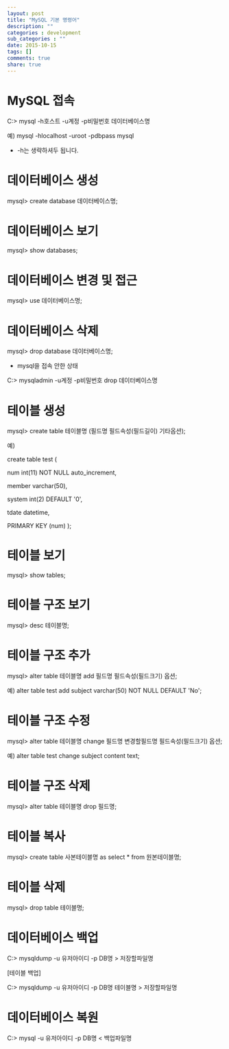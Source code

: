 ```yaml
---
layout: post
title: "MySQL 기본 명령어"
description: ""
categories : development
sub_categories : ""
date: 2015-10-15
tags: []
comments: true
share: true
---
```


# MySQL 접속

C:\> mysql -h호스트 -u계정 -p비밀번호 데이터베이스명

  

예) mysql -hlocalhost -uroot -pdbpass mysql

* -h는 생략하셔두 됩니다.

  

# 데이터베이스 생성

mysql> create database 데이터베이스명;

  

# 데이터베이스 보기

mysql> show databases;

  

# 데이터베이스 변경 및 접근

mysql> use 데이터베이스명;

  

# 데이터베이스 삭제

mysql> drop database 데이터베이스명;

  

* mysql을 접속 안한 상태

C:\> mysqladmin -u계정 -p비밀번호 drop 데이터베이스명

  

# 테이블 생성

mysql> create table 테이블명 (필드명 필드속성(필드길이) 기타옵션);

  

예)

create table test (

num int(11) NOT NULL auto_increment,

member varchar(50),

system int(2) DEFAULT '0',

tdate datetime,

PRIMARY KEY (num) );

  

# 테이블 보기

mysql> show tables;

  

# 테이블 구조 보기

mysql> desc 테이블명;

  

# 테이블 구조 추가

mysql> alter table 테이블명 add 필드명 필드속성(필드크기) 옵션;

  

예) alter table test add subject varchar(50) NOT NULL DEFAULT 'No';

  

# 테이블 구조 수정

mysql> alter table 테이블명 change 필드명 변경할필드명 필드속성(필드크기) 옵션;

  

예) alter table test change subject content text;

  

# 테이블 구조 삭제

mysql> alter table 테이블명 drop 필드명;

  

# 테이블 복사

mysql> create table 사본테이블명 as select * from 원본테이블명;

  

# 테이블 삭제

mysql> drop table 테이블명;

  

# 데이터베이스 백업

C:\> mysqldump -u 유저아이디 -p DB명 > 저장할파일명

  

[테이블 백업]

C:\> mysqldump -u 유저아이디 -p DB명 테이블명 > 저장할파일명

# 데이터베이스 복원

C:\> mysql -u 유저아이디 -p DB명 < 백업파일명

